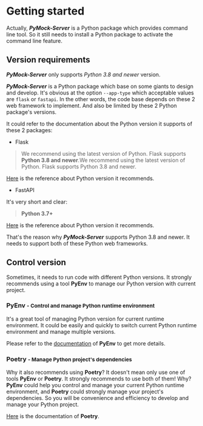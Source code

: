 # Getting started

Actually, **_PyMock-Server_** is a Python package which provides command line tool. So it still needs to install a Python
package to activate the command line feature.


## Version requirements

**_PyMock-Server_** only supports _Python 3.8 and newer_ version.

**_PyMock-Server_** is a Python package which base on some giants to design and develop. It's obvious at the option ``--app-type``
which acceptable values are ``flask`` or ``fastapi``. In the other words, the code base depends on these 2 web framework
to implement. And also be limited by these 2 Python package's versions.

It could refer to the documentation about the Python version it supports of these 2 packages:

* Flask

> We recommend using the latest version of Python. Flask supports **Python 3.8 and newer**.We recommend using the latest version of Python. Flask supports Python 3.8 and newer.

[Here](https://flask.palletsprojects.com/en/2.3.x/installation/#python-version) is the reference about Python version it recommends.

* FastAPI

It's very short and clear:

> **Python 3.7+**

[Here](https://fastapi.tiangolo.com/lo/#requirements) is the reference about Python version it recommends.

That's the reason why **_PyMock-Server_** supports Python 3.8 and newer. It needs to support both of these Python web frameworks.


## Control version

Sometimes, it needs to run code with different Python versions. It strongly recommends using a tool **PyEnv** to manage
our Python version with current project.

### PyEnv <small>- Control and manage Python runtime environment</small>

It's a great tool of managing Python version for current runtime environment. It could be easily and quickly to switch current
Python runtime environment and manage multiple versions.

Please refer to the [documentation](https://github.com/pyenv/pyenv) of **PyEnv** to get more details. 

### Poetry <small>- Manage Python project's dependencies</small>

Why it also recommends using **Poetry**? It doesn't mean only use one of tools **PyEnv** or **Poetry**. It strongly recommends
to use both of them! Why? **PyEnv** could help you control and manage your current Python runtime environment, and **Poetry**
could strongly manage your project's dependencies. So you will be convenience and efficiency to develop and manage your Python
project.

[Here](https://python-poetry.org/docs/) is the documentation of **Poetry**. 
